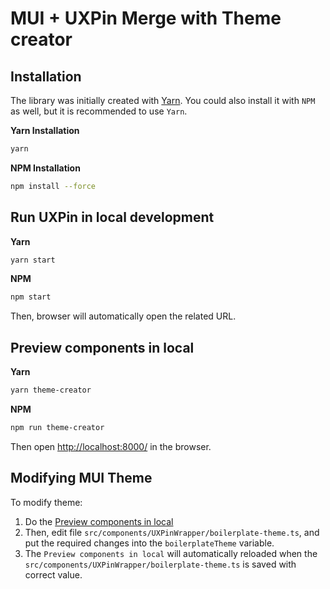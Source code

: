 
# MUI + UXPin Merge with Theme creator

  

## Installation

The library was initially created with  [Yarn](https://yarnpkg.com/).  You could also install it with `NPM` as well, but it is recommended to use `Yarn`.

**Yarn Installation**
```bash
yarn
```
**NPM Installation**
```bash
npm install --force
```

## Run UXPin in local development
**Yarn**
```bash
yarn start
```
**NPM**
```bash
npm start
```
Then, browser will automatically open the related URL.

## Preview components in local
**Yarn**
```bash
yarn theme-creator
```
**NPM**
```bash
npm run theme-creator
```
Then open [http://localhost:8000/](http://localhost:8000/) in the browser.

## Modifying MUI Theme

To modify theme:
1. Do the [Preview components in local](#preview-components-in-local)
2. Then, edit file `src/components/UXPinWrapper/boilerplate-theme.ts`, and put the required changes into the `boilerplateTheme` variable.
3. The `Preview components in local` will automatically reloaded when the `src/components/UXPinWrapper/boilerplate-theme.ts` is saved with correct value.